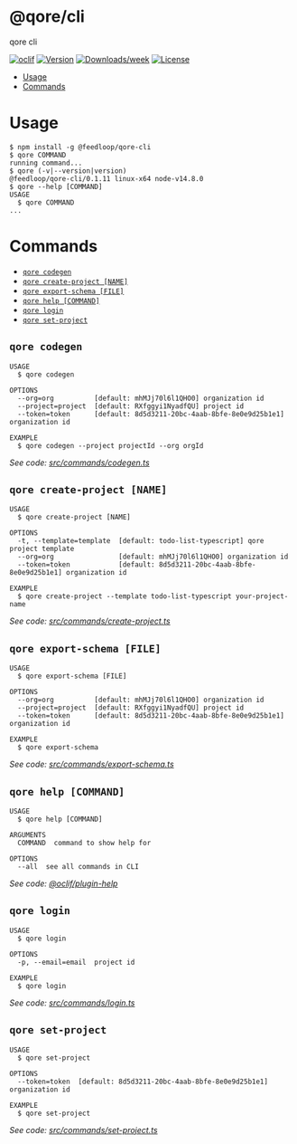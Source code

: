 @qore/cli
=========

qore cli

[![oclif](https://img.shields.io/badge/cli-oclif-brightgreen.svg)](https://oclif.io)
[![Version](https://img.shields.io/npm/v/@qore/cli.svg)](https://npmjs.org/package/@qore/cli)
[![Downloads/week](https://img.shields.io/npm/dw/@qore/cli.svg)](https://npmjs.org/package/@qore/cli)
[![License](https://img.shields.io/npm/l/@qore/cli.svg)](https://github.com/rrmdn/cli/blob/master/package.json)

<!-- toc -->
* [Usage](#usage)
* [Commands](#commands)
<!-- tocstop -->
# Usage
<!-- usage -->
```sh-session
$ npm install -g @feedloop/qore-cli
$ qore COMMAND
running command...
$ qore (-v|--version|version)
@feedloop/qore-cli/0.1.11 linux-x64 node-v14.8.0
$ qore --help [COMMAND]
USAGE
  $ qore COMMAND
...
```
<!-- usagestop -->
# Commands
<!-- commands -->
* [`qore codegen`](#qore-codegen)
* [`qore create-project [NAME]`](#qore-create-project-name)
* [`qore export-schema [FILE]`](#qore-export-schema-file)
* [`qore help [COMMAND]`](#qore-help-command)
* [`qore login`](#qore-login)
* [`qore set-project`](#qore-set-project)

## `qore codegen`

```
USAGE
  $ qore codegen

OPTIONS
  --org=org          [default: mhMJj70l6l1QHO0] organization id
  --project=project  [default: RXfggyi1NyadfQU] project id
  --token=token      [default: 8d5d3211-20bc-4aab-8bfe-8e0e9d25b1e1] organization id

EXAMPLE
  $ qore codegen --project projectId --org orgId
```

_See code: [src/commands/codegen.ts](https://github.com/rrmdn/cli/blob/v0.1.11/src/commands/codegen.ts)_

## `qore create-project [NAME]`

```
USAGE
  $ qore create-project [NAME]

OPTIONS
  -t, --template=template  [default: todo-list-typescript] qore project template
  --org=org                [default: mhMJj70l6l1QHO0] organization id
  --token=token            [default: 8d5d3211-20bc-4aab-8bfe-8e0e9d25b1e1] organization id

EXAMPLE
  $ qore create-project --template todo-list-typescript your-project-name
```

_See code: [src/commands/create-project.ts](https://github.com/rrmdn/cli/blob/v0.1.11/src/commands/create-project.ts)_

## `qore export-schema [FILE]`

```
USAGE
  $ qore export-schema [FILE]

OPTIONS
  --org=org          [default: mhMJj70l6l1QHO0] organization id
  --project=project  [default: RXfggyi1NyadfQU] project id
  --token=token      [default: 8d5d3211-20bc-4aab-8bfe-8e0e9d25b1e1] organization id

EXAMPLE
  $ qore export-schema
```

_See code: [src/commands/export-schema.ts](https://github.com/rrmdn/cli/blob/v0.1.11/src/commands/export-schema.ts)_

## `qore help [COMMAND]`

```
USAGE
  $ qore help [COMMAND]

ARGUMENTS
  COMMAND  command to show help for

OPTIONS
  --all  see all commands in CLI
```

_See code: [@oclif/plugin-help](https://github.com/oclif/plugin-help/blob/v3.2.0/src/commands/help.ts)_

## `qore login`

```
USAGE
  $ qore login

OPTIONS
  -p, --email=email  project id

EXAMPLE
  $ qore login
```

_See code: [src/commands/login.ts](https://github.com/rrmdn/cli/blob/v0.1.11/src/commands/login.ts)_

## `qore set-project`

```
USAGE
  $ qore set-project

OPTIONS
  --token=token  [default: 8d5d3211-20bc-4aab-8bfe-8e0e9d25b1e1] organization id

EXAMPLE
  $ qore set-project
```

_See code: [src/commands/set-project.ts](https://github.com/rrmdn/cli/blob/v0.1.11/src/commands/set-project.ts)_
<!-- commandsstop -->
